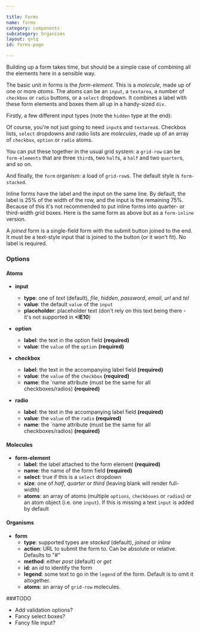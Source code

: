 ```yaml
---

title: Forms
name: forms
category: components
subcategory: Organisms
layout: q+tq
id: forms-page

---
```


<div class="lead"><p>Building up a form takes time, but should be a simple case of combining all the elements here in a sensible way.</p></div>

The basic unit in forms is the _form-element_. This is a _molecule_, made up of one or more _atoms_. The atoms can be an `input`, a `textarea`, a number of `checkbox` or `radio` buttons, or a `select` dropdown. It combines a label with these form elements and boxes them all up in a handy-sized `div`.

Firstly, a few different input types (note the `hidden` type at the end):

<script>
// Three different ways of calling a component:
// 1. Single object as atoms value
component("form-element", { "label": "Name", "name": "a", "atoms": { "input": { "placeholder":"Enter your name" } } })
// 2. Atoms array with single object
+component("form-element", { "label": "Email", "name": "b", "atoms": [
  { "input": { "type": "email" } }
]})
// 3. Atoms array with component/options keys
+component("form-element", { "label": "Image", "name": "c", "atoms": [
  {
    "component": "input",
    "options": { "type": "file" }
  }
]})
+component("form-element", { "label": "Password", "name": "d", "atoms": { "input": { "type": "password" } } })
+component("form-element", { "label": "Website", "name": "e", "atoms": { "input": { "type": "url", "value":"http://" } } })
+component("form-element", { "label": "Phone", "name": "f", "atoms": { "input": { "type": "tel" } } })
+component("form-element", { "label": "Your Comment", "name": "g", "atoms": { "textarea": { "placeholder": "Please add a well-written, grammatically correct comment" } } })
+component("form-element", { "label": "Your Comment", "name": "g", "atoms": { "textarea": { "placeholder": "Please add a slightly longer well-written, grammatically correct comment", "size": "double" } } })
+component("form-element", { "label": "Your Comment", "name": "g", "atoms": { "textarea": { "placeholder": "Please add a very long well-written, grammatically correct comment", "size": "treble" } } })
+component("form-element", { "label": false, "name": "h", "atoms": { "input": { "type": "hidden", "value": "this is a secret value" } } });
</script>

Of course, you're not just going to need `input`s and `textarea`s. Checkbox lists, `select` dropdowns and radio lists are _molecules_, made up of an array of `checkbox`, `option` or `radio` atoms.

<script>
component("form-element", { "label": "What is your favourite colour?", "select": true, "name": "i", "atoms":[
	{ "option": { "label": "Red", "value": "red" } },
	{ "option": { "label": "Blue", "value": "blue" } },
	{ "option": { "label": "Green", "value": "green" } },
	{ "option": { "label": "Yellow", "value": "yellow" } }
]})
+component("form-element", { "label": "What instruments do you play?", "name": "j", "atoms": [
  { "form-element-group": { "name": "j", "atoms":[
  	{ "checkbox": { "label": "Ukulele", "value": "ukulele" } },
  	{ "checkbox": { "label": "Mandolin", "value": "mandolin" } },
  	{ "checkbox": { "label": "Banjo", "value": "banjo", "checked": true } },
  	{ "checkbox": { "label": "Guitar", "value": "guitar" } }
  ]}}
]})
+component("form-element", { "label": "Do you know the way to San Jose?", "name": "k", "atoms": [
  { "form-element-group": { "name": "k", "atoms":[
  	{ "radio": { "label": "Yes", "value": "yes" } },
  	{ "radio": { "label": "No", "value": "no" } },
  	{ "radio": { "label": "Not sure", "value": "unsure" } }
  ]}}
]});
</script>

You can put these together in the usual grid system: a `grid-row` can be `form-elements` that are three `third`s, two `half`s, a `half` and two `quarter`s, and so on.

<script>
component("grid-row", { "atoms": [
  { "grid-box": { "size": "third", "atoms":
	  { "form-element": { "label": "Bippity", "name": "l" } },
  } },
  { "grid-box": { "size": "third", "atoms":
	  { "form-element": { "label": "Boppity", "name": "m" } },
  } },
  { "grid-box": { "size": "third", "atoms":
	 { "form-element": { "label": "Boo", "name": "n" } },
  } }
]});
</script>

And finally, the `form` organism: a load of `grid-row`s. The default style is `form-stacked`.

<script>
component("form", { "type":"stacked", "method":"get", "legend": "Fill in this form", "atoms": [

  { "grid-row": { "atoms": [
    { "grid-box": { "size": "third", "atoms":
      { "form-element": { "label": "Text input", "name": "sa", "atoms": { "input": { "type":"text" } } } },
    } },
    { "grid-box": { "size": "third", "atoms":
      { "form-element": { "label": "File input", "name": "sb", "atoms": { "input": { "type":"file" } } } },
    } },
    { "grid-box": { "size": "third", "atoms":
      { "form-element": { "label": "Password", "name": "sc", "atoms": { "input": { "type":"password" } } } }
    } }
  ] } },

  { "grid-row": { "atoms": [
    { "grid-box": { "size": "third", "atoms":
      { "form-element": { "label": "Email", "name": "sd", "atoms": { "input": { "type":"email" } } } },
    } },
    { "grid-box": { "size": "third", "atoms":
      { "form-element": { "label": "URL", "name": "se", "atoms": { "input": { "type":"url" } } } },
    } },
    { "grid-box": { "size": "third", "atoms":
      { "form-element": { "label": "Telephone", "name": "sf", "atoms": { "input": { "type":"tel" } } } }
    } }
  ] } },

  { "grid-row": { "atoms": [
    { "grid-box": { "size": "third", "atoms":
      { "form-element": { "label": "Select", "select": true, "name": "sg", "atoms":[
        { "option": { "label": "Red", "value": "red" } },
        { "option": { "label": "Blue", "value": "blue" } },
        { "option": { "label": "Green", "value": "green" } },
        { "option": { "label": "Yellow", "value": "yellow" } }
      ] } }
    } },
    { "grid-box": { "size": "third", "atoms":
      { "form-element": { "label": "Radio", "name": "sh", "atoms": [
        { "form-element-group": { "name": "sh", "atoms":[
          { "radio": { "label": "Yes", "value": "yes" } },
          { "radio": { "label": "No", "value": "no" } },
          { "radio": { "label": "Not sure", "value": "unsure" } }
        ] } }
      ] } }
    } },
    { "grid-box": { "size": "third", "atoms":
      { "form-element": { "label": "Checkbox", "name": "si", "atoms":[
        { "form-element-group": { "name": "si", "atoms":[
          { "checkbox": { "label": "Ukulele", "value": "ukulele" } },
          { "checkbox": { "label": "Mandolin", "value": "mandolin" } },
          { "checkbox": { "label": "Banjo", "value": "banjo", "checked": true } }
        ] } }
      ] } }
    } }
  ] } },

  { "grid-row": { "atoms":
    { "grid-box": { "size": "full", "atoms":
      { "form-element": { "label": "Textarea", "name": "sj", "atoms": { "textarea": { } } } }
    } }
  } },

  { "grid-row": { "atoms":
    { "grid-box": { "size": "full", "atoms":
      { "button": { "text": "Submit" } }
    } }
  } }

]});
</script>

Inline forms have the label and the input on the same line. By default, the label is 25% of the width of the row, and the input is the remaining 75%. Because of this it's not recommended to put inline forms into quarter- or third-width grid boxes. Here is the same form as above but as a `form-inline` version.

<script>
component("form", { "type":"inline", "method":"get", "legend": "Fill in this form", "atoms": [

  { "grid-row": { "atoms": { "grid-box": { "size": "full", "atoms":
    { "form-element": { "label": "Text input", "name": "ia", "atoms": { "input": { "type":"text" } } } }
  } } } },
  { "grid-row": { "atoms": { "grid-box": { "size": "full", "atoms":
    { "form-element": { "label": "File input", "name": "ib", "atoms": { "input": { "type":"file" } } } }
  } } } },
  { "grid-row": { "atoms": { "grid-box": { "size": "full", "atoms":
    { "form-element": { "label": "Password", "name": "ic", "atoms": { "input": { "type":"password" } } } }
  } } } },
  { "grid-row": { "atoms": { "grid-box": { "size": "full", "atoms":
    { "form-element": { "label": "Email", "name": "id", "atoms": { "input": { "type":"email" } } } }
  } } } },
  { "grid-row": { "atoms": { "grid-box": { "size": "full", "atoms":
    { "form-element": { "label": "URL", "name": "ie", "atoms": { "input": { "type":"url" } } } }
  } } } },
  { "grid-row": { "atoms": { "grid-box": { "size": "full", "atoms":
    { "form-element": { "label": "Telephone", "name": "if", "atoms": { "input": { "type":"tel" } } } }
  } } } },
  { "grid-row": { "atoms": { "grid-box": { "size": "full", "atoms":
    { "form-element": { "label": "Select", "select": true, "name": "ig", "atoms":[
        { "option": { "label": "Red", "value": "red" } },
        { "option": { "label": "Blue", "value": "blue" } },
        { "option": { "label": "Green", "value": "green" } },
        { "option": { "label": "Yellow", "value": "yellow" } }
      ]} }
  } } } },
  { "grid-row": { "atoms": { "grid-box": { "size": "full", "atoms":
    { "form-element": { "label": "Radio", "name": "ih", "atoms":[
      { "form-element-group": { "name": "j", "atoms":[
        { "radio": { "label": "Yes", "value": "yes" } },
        { "radio": { "label": "No", "value": "no" } },
        { "radio": { "label": "Not sure", "value": "unsure" } }
      ] } }
    ] } }
  } } } },
  { "grid-row": { "atoms": { "grid-box": { "size": "full", "atoms":
    { "form-element": { "label": "Checkbox", "name": "ii", "atoms":[
      { "form-element-group": { "name": "j", "atoms":[
        { "checkbox": { "label": "Ukulele", "value": "ukulele" } },
        { "checkbox": { "label": "Mandolin", "value": "mandolin" } },
        { "checkbox": { "label": "Banjo", "value": "banjo", "checked": true } }
      ] } }
    ] } }
  } } } },
  { "grid-row": { "atoms": { "grid-box": { "size": "full", "atoms":
    { "form-element": { "label": "Textarea", "name": "ij", "atoms": { "textarea": { } } } }
  } } } },
  { "grid-row": { "atoms": { "grid-box": { "size": "full", "atoms":
    { "button": { "text": "Submit" } }
  } } } }
]});
</script>

A _joined_ form is a single-field form with the submit button joined to the end. It must be a text-style input that is joined to the button (or it won't fit). No label is required.

<script>
component("form", { "type":"joined", "method":"get", "legend": "A joined form and button", "atoms": [

  { "grid-row": { "atoms": { "grid-box": { "size": "full", "atoms":
    { "form-element": { "name": "ja", "atoms": [
      { "input": { "type":"text", "placeholder": "Enter your search term here" } },
      { "button-link": { "text": "Search", "size": "medium", "icon-after": "search" } }
      ] } }
  } } } }

]});
</script>

### Options

#### Atoms

* **input**
  * **type**: one of _text_ (default), _file_, _hidden_, _password_, _email_, _url_ and _tel_
  * **value**: the default `value` of the `input`
  * **placeholder**: placeholder text (don't rely on this text being there - it's not supported in **&lt;IE10**)

* **option**
  * **label**: the text in the option field **(required)**
  * **value**: the `value` of the `option` **(required)**

* **checkbox**
  * **label**: the text in the accompanying label field **(required)**
  * **value**: the `value` of the `checkbox` **(required)**
  * **name**: the `name attribute (must be the same for all checkboxes/radios)  **(required)**

* **radio**
  * **label**: the text in the accompanying label field **(required)**
  * **value**: the `value` of the `radio` **(required)**
  * **name**: the `name attribute (must be the same for all checkboxes/radios)  **(required)**

#### Molecules

* **form-element**
  * **label**: the label attached to the form element **(required)**
  * **name**: the name of the form field **(required)**
  * **select**: true if this is a `select` dropdown
  * **size**: one of _half_, _quarter_ or _third_ (leaving blank will render full-width)
  * **atoms**: an array of atoms (multiple `options`, `checkboxes` or `radios`) or an atom object (i.e. one `input`). If this is missing a text `input` is added by default

#### Organisms

* **form**
  * **type**: supported types are _stacked_ (default), _joined_ or _inline_
  * **action**: URL to submit the form to. Can be absolute or relative. Defaults to "#"
  * **method**: either _post_ (default) or _get_
  * **id**: an _id_ to identify the form
  * **legend**: some text to go in the `legend` of the form. Default is to omit it altogether.
  * **atoms**: an array of `grid-row` molecules.

###TODO

* Add validation options?
* Fancy select boxes?
* Fancy file input?
